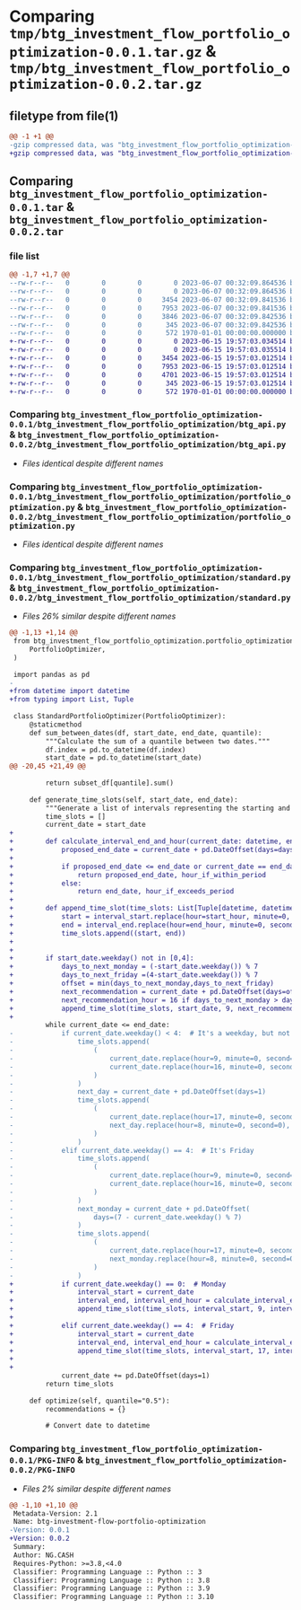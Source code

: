# Comparing `tmp/btg_investment_flow_portfolio_optimization-0.0.1.tar.gz` & `tmp/btg_investment_flow_portfolio_optimization-0.0.2.tar.gz`

## filetype from file(1)

```diff
@@ -1 +1 @@
-gzip compressed data, was "btg_investment_flow_portfolio_optimization-0.0.1.tar", max compression
+gzip compressed data, was "btg_investment_flow_portfolio_optimization-0.0.2.tar", max compression
```

## Comparing `btg_investment_flow_portfolio_optimization-0.0.1.tar` & `btg_investment_flow_portfolio_optimization-0.0.2.tar`

### file list

```diff
@@ -1,7 +1,7 @@
--rw-r--r--   0        0        0        0 2023-06-07 00:32:09.864536 btg_investment_flow_portfolio_optimization-0.0.1/README.md
--rw-r--r--   0        0        0        0 2023-06-07 00:32:09.864536 btg_investment_flow_portfolio_optimization-0.0.1/btg_investment_flow_portfolio_optimization/__init__.py
--rw-r--r--   0        0        0     3454 2023-06-07 00:32:09.841536 btg_investment_flow_portfolio_optimization-0.0.1/btg_investment_flow_portfolio_optimization/btg_api.py
--rw-r--r--   0        0        0     7953 2023-06-07 00:32:09.841536 btg_investment_flow_portfolio_optimization-0.0.1/btg_investment_flow_portfolio_optimization/portfolio_optimization.py
--rw-r--r--   0        0        0     3846 2023-06-07 00:32:09.842536 btg_investment_flow_portfolio_optimization-0.0.1/btg_investment_flow_portfolio_optimization/standard.py
--rw-r--r--   0        0        0      345 2023-06-07 00:32:09.842536 btg_investment_flow_portfolio_optimization-0.0.1/pyproject.toml
--rw-r--r--   0        0        0      572 1970-01-01 00:00:00.000000 btg_investment_flow_portfolio_optimization-0.0.1/PKG-INFO
+-rw-r--r--   0        0        0        0 2023-06-15 19:57:03.034514 btg_investment_flow_portfolio_optimization-0.0.2/README.md
+-rw-r--r--   0        0        0        0 2023-06-15 19:57:03.035514 btg_investment_flow_portfolio_optimization-0.0.2/btg_investment_flow_portfolio_optimization/__init__.py
+-rw-r--r--   0        0        0     3454 2023-06-15 19:57:03.012514 btg_investment_flow_portfolio_optimization-0.0.2/btg_investment_flow_portfolio_optimization/btg_api.py
+-rw-r--r--   0        0        0     7953 2023-06-15 19:57:03.012514 btg_investment_flow_portfolio_optimization-0.0.2/btg_investment_flow_portfolio_optimization/portfolio_optimization.py
+-rw-r--r--   0        0        0     4701 2023-06-15 19:57:03.012514 btg_investment_flow_portfolio_optimization-0.0.2/btg_investment_flow_portfolio_optimization/standard.py
+-rw-r--r--   0        0        0      345 2023-06-15 19:57:03.012514 btg_investment_flow_portfolio_optimization-0.0.2/pyproject.toml
+-rw-r--r--   0        0        0      572 1970-01-01 00:00:00.000000 btg_investment_flow_portfolio_optimization-0.0.2/PKG-INFO
```

### Comparing `btg_investment_flow_portfolio_optimization-0.0.1/btg_investment_flow_portfolio_optimization/btg_api.py` & `btg_investment_flow_portfolio_optimization-0.0.2/btg_investment_flow_portfolio_optimization/btg_api.py`

 * *Files identical despite different names*

### Comparing `btg_investment_flow_portfolio_optimization-0.0.1/btg_investment_flow_portfolio_optimization/portfolio_optimization.py` & `btg_investment_flow_portfolio_optimization-0.0.2/btg_investment_flow_portfolio_optimization/portfolio_optimization.py`

 * *Files identical despite different names*

### Comparing `btg_investment_flow_portfolio_optimization-0.0.1/btg_investment_flow_portfolio_optimization/standard.py` & `btg_investment_flow_portfolio_optimization-0.0.2/btg_investment_flow_portfolio_optimization/standard.py`

 * *Files 26% similar despite different names*

```diff
@@ -1,13 +1,14 @@
 from btg_investment_flow_portfolio_optimization.portfolio_optimization import (
     PortfolioOptimizer,
 )
 
 import pandas as pd
-
+from datetime import datetime
+from typing import List, Tuple
 
 class StandardPortfolioOptimizer(PortfolioOptimizer):
     @staticmethod
     def sum_between_dates(df, start_date, end_date, quantile):
         """Calculate the sum of a quantile between two dates."""
         df.index = pd.to_datetime(df.index)
         start_date = pd.to_datetime(start_date)
@@ -20,45 +21,49 @@
 
         return subset_df[quantile].sum()
 
     def generate_time_slots(self, start_date, end_date):
         """Generate a list of intervals representing the starting and ending points of each time slot"""
         time_slots = []
         current_date = start_date
+
+        def calculate_interval_end_and_hour(current_date: datetime, end_date: datetime, days_to_add: int, hour_if_within_period: int, hour_if_exceeds_period: int) -> Tuple[datetime, int]:
+            proposed_end_date = current_date + pd.DateOffset(days=days_to_add)
+
+            if proposed_end_date <= end_date or current_date == end_date:
+                return proposed_end_date, hour_if_within_period
+            else:
+                return end_date, hour_if_exceeds_period
+
+        def append_time_slot(time_slots: List[Tuple[datetime, datetime]], interval_start: datetime, start_hour: int, interval_end: datetime, end_hour: int):
+            start = interval_start.replace(hour=start_hour, minute=0, second=0)
+            end = interval_end.replace(hour=end_hour, minute=0, second=0)
+            time_slots.append((start, end))
+
+
+        if start_date.weekday() not in [0,4]:
+            days_to_next_monday = (-start_date.weekday()) % 7
+            days_to_next_friday =(4-start_date.weekday()) % 7
+            offset = min(days_to_next_monday,days_to_next_friday)
+            next_recommendation = current_date + pd.DateOffset(days=offset)
+            next_recommendation_hour = 16 if days_to_next_monday > days_to_next_friday else 8
+            append_time_slot(time_slots, start_date, 9, next_recommendation, next_recommendation_hour)
+
         while current_date <= end_date:
-            if current_date.weekday() < 4:  # It's a weekday, but not Friday
-                time_slots.append(
-                    (
-                        current_date.replace(hour=9, minute=0, second=0),
-                        current_date.replace(hour=16, minute=0, second=0),
-                    )
-                )
-                next_day = current_date + pd.DateOffset(days=1)
-                time_slots.append(
-                    (
-                        current_date.replace(hour=17, minute=0, second=0),
-                        next_day.replace(hour=8, minute=0, second=0),
-                    )
-                )
-            elif current_date.weekday() == 4:  # It's Friday
-                time_slots.append(
-                    (
-                        current_date.replace(hour=9, minute=0, second=0),
-                        current_date.replace(hour=16, minute=0, second=0),
-                    )
-                )
-                next_monday = current_date + pd.DateOffset(
-                    days=(7 - current_date.weekday() % 7)
-                )
-                time_slots.append(
-                    (
-                        current_date.replace(hour=17, minute=0, second=0),
-                        next_monday.replace(hour=8, minute=0, second=0),
-                    )
-                )
+            if current_date.weekday() == 0:  # Monday
+                interval_start = current_date
+                interval_end, interval_end_hour = calculate_interval_end_and_hour(current_date, end_date, days_to_add=4, hour_if_within_period=16, hour_if_exceeds_period=16)
+                append_time_slot(time_slots, interval_start, 9, interval_end, interval_end_hour)
+
+            elif current_date.weekday() == 4:  # Friday
+                interval_start = current_date
+                interval_end, interval_end_hour = calculate_interval_end_and_hour(current_date, end_date, days_to_add=3, hour_if_within_period=8, hour_if_exceeds_period=16)
+                append_time_slot(time_slots, interval_start, 17, interval_end, interval_end_hour)
+
+                
             current_date += pd.DateOffset(days=1)
         return time_slots
 
     def optimize(self, quantile="0.5"):
         recommendations = {}
 
         # Convert date to datetime
```

### Comparing `btg_investment_flow_portfolio_optimization-0.0.1/PKG-INFO` & `btg_investment_flow_portfolio_optimization-0.0.2/PKG-INFO`

 * *Files 2% similar despite different names*

```diff
@@ -1,10 +1,10 @@
 Metadata-Version: 2.1
 Name: btg-investment-flow-portfolio-optimization
-Version: 0.0.1
+Version: 0.0.2
 Summary: 
 Author: NG.CASH
 Requires-Python: >=3.8,<4.0
 Classifier: Programming Language :: Python :: 3
 Classifier: Programming Language :: Python :: 3.8
 Classifier: Programming Language :: Python :: 3.9
 Classifier: Programming Language :: Python :: 3.10
```

